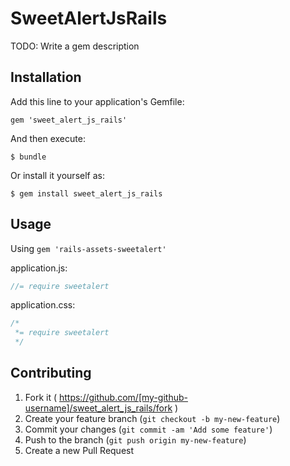# SweetAlertJsRails

TODO: Write a gem description

## Installation

Add this line to your application's Gemfile:

    gem 'sweet_alert_js_rails'

And then execute:

    $ bundle

Or install it yourself as:

    $ gem install sweet_alert_js_rails

## Usage

Using ```gem 'rails-assets-sweetalert'```

application.js:

```javascript
//= require sweetalert
```
application.css:

```css
/*
 *= require sweetalert
 */
```

## Contributing

1. Fork it ( https://github.com/[my-github-username]/sweet_alert_js_rails/fork )
2. Create your feature branch (`git checkout -b my-new-feature`)
3. Commit your changes (`git commit -am 'Add some feature'`)
4. Push to the branch (`git push origin my-new-feature`)
5. Create a new Pull Request
